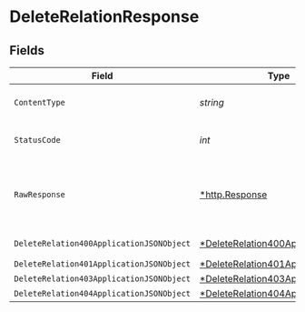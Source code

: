 # DeleteRelationResponse


## Fields

| Field                                                                                            | Type                                                                                             | Required                                                                                         | Description                                                                                      |
| ------------------------------------------------------------------------------------------------ | ------------------------------------------------------------------------------------------------ | ------------------------------------------------------------------------------------------------ | ------------------------------------------------------------------------------------------------ |
| `ContentType`                                                                                    | *string*                                                                                         | :heavy_check_mark:                                                                               | HTTP response content type for this operation                                                    |
| `StatusCode`                                                                                     | *int*                                                                                            | :heavy_check_mark:                                                                               | HTTP response status code for this operation                                                     |
| `RawResponse`                                                                                    | [*http.Response](https://pkg.go.dev/net/http#Response)                                           | :heavy_minus_sign:                                                                               | Raw HTTP response; suitable for custom response parsing                                          |
| `DeleteRelation400ApplicationJSONObject`                                                         | [*DeleteRelation400ApplicationJSON](../../models/operations/deleterelation400applicationjson.md) | :heavy_minus_sign:                                                                               | Precondition failed                                                                              |
| `DeleteRelation401ApplicationJSONObject`                                                         | [*DeleteRelation401ApplicationJSON](../../models/operations/deleterelation401applicationjson.md) | :heavy_minus_sign:                                                                               | Unauthenticated                                                                                  |
| `DeleteRelation403ApplicationJSONObject`                                                         | [*DeleteRelation403ApplicationJSON](../../models/operations/deleterelation403applicationjson.md) | :heavy_minus_sign:                                                                               | Forbidden                                                                                        |
| `DeleteRelation404ApplicationJSONObject`                                                         | [*DeleteRelation404ApplicationJSON](../../models/operations/deleterelation404applicationjson.md) | :heavy_minus_sign:                                                                               | Not Found                                                                                        |